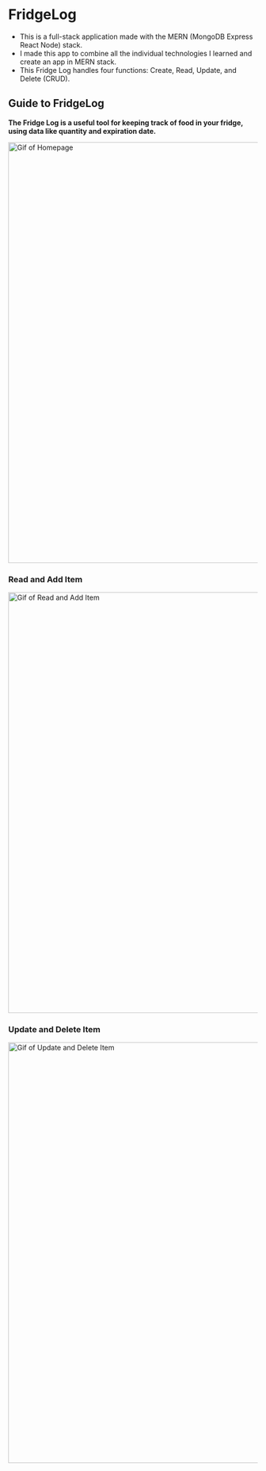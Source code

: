 # FridgeLog


- This is a full-stack application made with the MERN (MongoDB Express React Node) stack.
- I made this app to combine all the individual technologies I learned and create an app in MERN stack.
- This Fridge Log handles four functions: Create, Read, Update, and Delete (CRUD).



**Guide to FridgeLog**
---
**The Fridge Log is a useful tool for keeping track of food in your fridge, using data like quantity and expiration date.**

<img src="/gifs/home.gif" width="850" alt="Gif of Homepage">
<!-- Alternate way:![Gif of Homepage](/gifs/home.gif "Gif of Homepage") -->


### **Read and Add Item**

<img src="/gifs/read_create.gif" width="850" alt="Gif of Read and Add Item">


### **Update and Delete Item**

<img src="/gifs/update_delete.gif" width="850" alt="Gif of Update and Delete Item">
